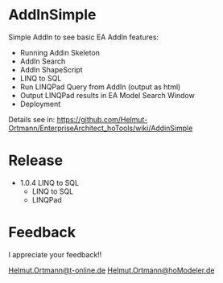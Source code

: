 # AddInSimple

Simple AddIn to see basic EA AddIn features:
- Running Addin Skeleton
- AddIn Search
- AddIn ShapeScript
- LINQ to SQL
- Run LINQPad Query from AddIn (output as html)
- Output LINQPad results in EA Model Search Window
- Deployment 

Details see in: https://github.com/Helmut-Ortmann/EnterpriseArchitect_hoTools/wiki/AddinSimple

# Release

- 1.0.4 LINQ to SQL
  - LINQ to SQL
  - LINQPad
 

# Feedback

I appreciate your feedback!!

Helmut.Ortmann@t-online.de
Helmut.Ortmann@hoModeler.de

